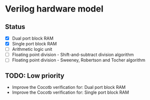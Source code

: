 # Verilog hardware model

## Status
 - [x] Dual port block RAM
 - [x] Single port block RAM
 - [ ] Arithmetic logic unit
 - [ ] Floating point division - Shift-and-subtract division algorithm
 - [ ] Floating point division - Sweeney, Robertson and Tocher algorithm

## TODO: Low priority
 - Improve the Cocotb verification for: Dual port block RAM
 - Improve the Cocotb verification for: Single port block RAM
